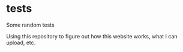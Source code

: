 # tests
Some random tests

Using this repository to figure out how this website works, what I can upload, etc.
